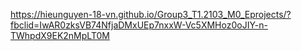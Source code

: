https://hieunguyen-18-vn.github.io/Group3_T1.2103_M0_Eprojects/?fbclid=IwAR0zksVB74NfjaDMxUEp7nxxW-Vc5XMHoz0oJIY-n-TWhpdX9EK2nMpLT0M
